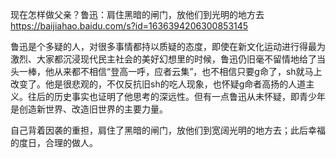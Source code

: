 现在怎样做父亲？鲁迅：肩住黑暗的闸门，放他们到光明的地方去
https://baijiahao.baidu.com/s?id=1636394206300853145

鲁迅是个多疑的人，对很多事情都持以质疑的态度，即使在新文化运动进行得最为激烈、大家都沉浸现代民主社会的美好幻想里的时候，鲁迅仍旧毫不留情地给了当头一棒，他从来都不相信“登高一呼，应者云集”，也不相信只要g命了，sh就马上改变了。他是很悲观的，不仅反抗旧sh的吃人现象，也怀疑g命者高扬的人道主义。往后的历史事实也证明了他思考的深远性。但有一点鲁迅从未怀疑，即青少年是创造新世界、改造旧世界的主要力量。

自己背着因袭的重担，肩住了黑暗的闸门，放他们到宽阔光明的地方去；此后幸福的度日，合理的做人。
